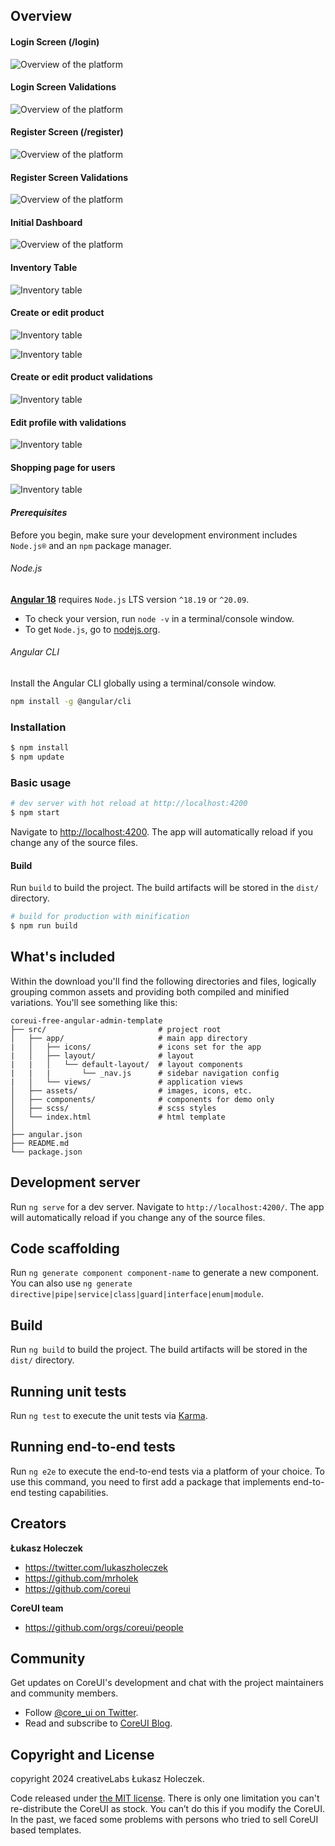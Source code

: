 ## Overview

#### Login Screen (/login)
![Overview of the platform](https://github.com/juanppl/PTI.FrontEnd/blob/master/src/assets/login.png)

#### Login Screen Validations
![Overview of the platform](https://github.com/juanppl/PTI.FrontEnd/blob/master/src/assets/login-validation.png)

#### Register Screen (/register)
![Overview of the platform](https://github.com/juanppl/PTI.FrontEnd/blob/master/src/assets/register.png)

#### Register Screen Validations
![Overview of the platform](https://github.com/juanppl/PTI.FrontEnd/blob/master/src/assets/register-validation.png)

#### Initial Dashboard
![Overview of the platform](https://github.com/juanppl/PTI.FrontEnd/blob/master/src/assets/overview.png)

#### Inventory Table
![Inventory table](https://github.com/juanppl/PTI.FrontEnd/blob/master/src/assets/inventory-table.png)

#### Create or edit product
![Inventory table](https://github.com/juanppl/PTI.FrontEnd/blob/master/src/assets/form-products.png)

![Inventory table](https://github.com/juanppl/PTI.FrontEnd/blob/master/src/assets/form-products-resp.png)

#### Create or edit product validations
![Inventory table](https://github.com/juanppl/PTI.FrontEnd/blob/master/src/assets/form-products-validations.png)

#### Edit profile with validations
![Inventory table](https://github.com/juanppl/PTI.FrontEnd/blob/master/src/assets/edit-profile.png)

#### Shopping page for users
![Inventory table](https://github.com/juanppl/PTI.FrontEnd/blob/master/src/assets/products-user.png)

#### <i>Prerequisites</i>

Before you begin, make sure your development environment includes `Node.js®` and an `npm` package manager.

###### Node.js

[**Angular 18**](https://angular.io/guide/what-is-angular) requires `Node.js` LTS version `^18.19` or `^20.09`.

- To check your version, run `node -v` in a terminal/console window.
- To get `Node.js`, go to [nodejs.org](https://nodejs.org/).

###### Angular CLI

Install the Angular CLI globally using a terminal/console window.

```bash
npm install -g @angular/cli
```

### Installation

``` bash
$ npm install
$ npm update
```

### Basic usage

``` bash
# dev server with hot reload at http://localhost:4200
$ npm start
```

Navigate to [http://localhost:4200](http://localhost:4200). The app will automatically reload if you change any of the source files.

#### Build

Run `build` to build the project. The build artifacts will be stored in the `dist/` directory.

```bash
# build for production with minification
$ npm run build
```

## What's included

Within the download you'll find the following directories and files, logically grouping common assets and providing both compiled and minified variations.
You'll see something like this:

```
coreui-free-angular-admin-template
├── src/                         # project root
│   ├── app/                     # main app directory
|   │   ├── icons/               # icons set for the app
|   │   ├── layout/              # layout 
|   |   │   └── default-layout/  # layout components
|   |   |       └── _nav.js      # sidebar navigation config
|   │   └── views/               # application views
│   ├── assets/                  # images, icons, etc.
│   ├── components/              # components for demo only
│   ├── scss/                    # scss styles
│   └── index.html               # html template
│
├── angular.json
├── README.md
└── package.json
```

## Development server

Run `ng serve` for a dev server. Navigate to `http://localhost:4200/`. The app will automatically reload if you change any of the source files.

## Code scaffolding

Run `ng generate component component-name` to generate a new component. You can also use `ng generate directive|pipe|service|class|guard|interface|enum|module`.

## Build

Run `ng build` to build the project. The build artifacts will be stored in the `dist/` directory.

## Running unit tests

Run `ng test` to execute the unit tests via [Karma](https://karma-runner.github.io).

## Running end-to-end tests

Run `ng e2e` to execute the end-to-end tests via a platform of your choice. To use this command, you need to first add a package that implements end-to-end
testing capabilities.

## Creators

**Łukasz Holeczek**

* <https://twitter.com/lukaszholeczek>
* <https://github.com/mrholek>
* <https://github.com/coreui>

**CoreUI team**

* https://github.com/orgs/coreui/people

## Community

Get updates on CoreUI's development and chat with the project maintainers and community members.

- Follow [@core_ui on Twitter](https://twitter.com/core_ui).
- Read and subscribe to [CoreUI Blog](https://coreui.io/blog/).

## Copyright and License

copyright 2024 creativeLabs Łukasz Holeczek.

Code released under [the MIT license](https://github.com/coreui/coreui-free-react-admin-template/blob/master/LICENSE).
There is only one limitation you can't re-distribute the CoreUI as stock. You can’t do this if you modify the CoreUI. In the past, we faced some problems with
persons who tried to sell CoreUI based templates.
